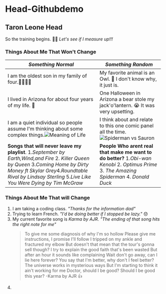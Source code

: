 # Head-Githubdemo
## Taron Leone Head
So the training begins. :weight_lifting_man: *Let's see if I measure up!!!*

### Things About Me That Won't Change

|*Something Normal* | *Something Random*|
|-----------------|-----------------|
|I am the oldest son in my family of four.:family_man_woman_boy_boy:| My favorite animal is an Owl. :owl: I don't know why, it just is.|
|I lived in Arizona for about four years of my life. :snake: | One Halloween in Arizona a bear stole my jack'o'lantern. :sob: It was very upsetting.|
|I am a quiet individual so people assume I'm thinking about some complex things.![Meaning of Life](https://hackspirit.com/wp-content/uploads/2018/04/quote-6.png)| I think about and relate to this one comic panel all the time.![Spiderman vs Sauron](https://i.kym-cdn.com/photos/images/original/001/125/992/944.jpg)|
|**Songs that will never leave my playlist**. 1.*September by Earth,Wind,and Fire* 2. *Killer Queen by Queen* 3.*Coming Home by Dirty Money ft Skylar Grey*4.*Roundtable Rival by Lindsay Sterling* 5.*Live Like You Were Dying by Tim McGraw*|**People Who arent real that make me want to do better?** 1.*Obi-wan Kenobi* 2. *Optimus Prime* 3. *The Amazing Spiderman* 4. *Donald Duck*|

### Things About Me That will Change 
1. I am taking a coding class. *"Thanks for the information dad"*
2. Trying to learn French. *"I'd be doing better if I stopped be lazy."* :disappointed:
3. My current favorite song is _*Karma by AJR*_. *"The ending of that song hits the right note for me"*
    >To give me some diagnosis of why I'm so hollow
Please give me instructions, I promise I'll follow
I tripped on my ankle and fractured my elbow
But doesn't that mean that the tour's gonna sell though?
I try to explain the good faith that's been wasted
But after an hour it sounds like complaining
Wait don't go away, can I lie here forever?
You say that I'm better, why don't I feel better?
The universe works in mysterious ways
But I'm starting to think it ain't working for me
Doctor, should I be good?
Should I be good this year? -Karma by AJR :+1:
4.  

